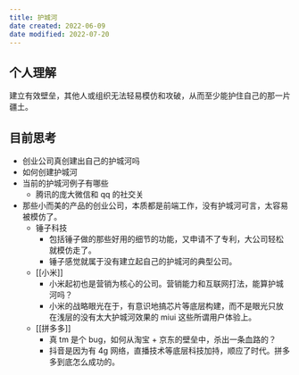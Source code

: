 ```yaml
---
title: 护城河
date created: 2022-06-09
date modified: 2022-07-20
---
```


## 个人理解

建立有效壁垒，其他人或组织无法轻易模仿和攻破，从而至少能护住自己的那一片疆土。

## 目前思考

- 创业公司真创建出自己的护城河吗
- 如何创建护城河
- 当前的护城河例子有哪些
	- 腾讯的庞大微信和 qq 的社交关
- 那些小而美的产品的创业公司，本质都是前端工作，没有护城河可言，太容易被模仿了。
	- 锤子科技
		- 包括锤子做的那些好用的细节的功能，又申请不了专利，大公司轻松就模仿走了。
		- 锤子感觉就属于没有建立起自己的护城河的典型公司。
	- [[小米]]
		- 小米起初也是营销为核心的公司。营销能力和互联网打法，能算护城河吗？
		- 小米的战略眼光在于，有意识地搞芯片等底层构建，而不是眼光只放在浅层的没有太大护城河效果的 miui 这些所谓用户体验上。
	- [[拼多多]]
		- 真 tm 是个 bug，如何从淘宝 + 京东的壁垒中，杀出一条血路的？
		- 抖音是因为有 4g 网络，直播技术等底层科技加持，顺应了时代。拼多多到底怎么成功的。
